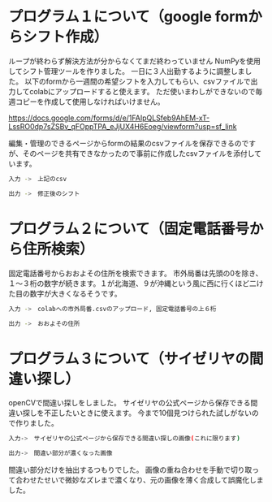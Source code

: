 # プログラム１について（google formからシフト作成）

ループが終わらず解決方法が分からなくてまだ終わっていません
NumPyを使用してシフト管理ツールを作りました。
一日に３人出勤するように調整しました。
以下のformから一週間の希望シフトを入力してもらい、csvファイルで出力してcolabにアップロードすると使えます。
ただ使いまわしができないので毎週コピーを作成して使用しなければいけません。

https://docs.google.com/forms/d/e/1FAIpQLSfeb9AhEM-xT-LssRO0dp7sZSBv_qFOppTPA_eJjUX4H6Eoeg/viewform?usp=sf_link

編集・管理のできるページからformの結果のcsvファイルを保存できるのですが、そのページを共有できなかったので事前に作成したcsvファイルを添付しています。

```bash
入力 ->　上記のcsv

出力 ->　修正後のシフト
```


# プログラム２について（固定電話番号から住所検索）

固定電話番号からおおよその住所を検索できます。
市外局番は先頭の0を除き、１～３桁の数字が続きます。１が北海道、９が沖縄という風に西に行くほど二けた目の数字が大きくなるそうです。

```bash
入力 ->　colabへの市外局番.csvのアップロード, 固定電話番号の上６桁

出力 ->　おおよその住所
```



# プログラム３について（サイゼリヤの間違い探し）

openCVで間違い探しをしました。
サイゼリヤの公式ページから保存できる間違い探しを不正したいときに使えます。
今まで10個見つけられた試しがないので作りました。

```bash
入力->　サイゼリヤの公式ページから保存できる間違い探しの画像(これに限ります)

出力->　間違い部分が濃くなった画像
```
間違い部分だけを抽出するつもりでした。
画像の重ね合わせを手動で切り取って合わせたせいで微妙なズレまで濃くなり、元の画像を薄く合成して誤魔化しました。
